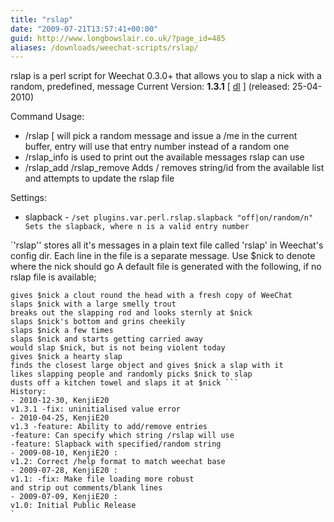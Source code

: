 ```yaml
---
title: "rslap"
date: "2009-07-21T13:57:41+00:00"
guid: http://www.longbowslair.co.uk/?page_id=485
aliases: /downloads/weechat-scripts/rslap/
---
```


rslap is a perl script for Weechat 0.3.0+ that allows you to slap a nick with a random, predefined, message
Current Version: **1.3.1** \[ [dl](http://files.getdropbox.com/u/501502/rslap.pl) \]
(released: 25-04-2010)

Command Usage:

- /rslap \[ will pick a random message and issue a /me in the current buffer, entry will use that entry number instead of a random one
- /rslap\_info is used to print out the available messages rslap can use
- /rslap\_add
  /rslap\_remove
  Adds / removes string/id from the available list and attempts to update the rslap file

Settings:

- slapback - `/set plugins.var.perl.rslap.slapback "off|on/random/n"
  Sets the slapback, where n is a valid entry number`

`'rslap'' stores all it's messages in a plain text file called 'rslap' in Weechat's config dir.
Each line in the file is a separate message.
Use $nick to denote where the nick should go
A default file is generated with the following, if no rslap file is available;
``` slaps $nick around a bit with a large trout
gives $nick a clout round the head with a fresh copy of WeeChat
slaps $nick with a large smelly trout
breaks out the slapping rod and looks sternly at $nick
slaps $nick's bottom and grins cheekily
slaps $nick a few times
slaps $nick and starts getting carried away
would slap $nick, but is not being violent today
gives $nick a hearty slap
finds the closest large object and gives $nick a slap with it
likes slapping people and randomly picks $nick to slap
dusts off a kitchen towel and slaps it at $nick ```
History:
- 2010-12-30, KenjiE20
v1.3.1 -fix: uninitialised value error
- 2010-04-25, KenjiE20
v1.3 -feature: Ability to add/remove entries
-feature: Can specify which string /rslap will use
-feature: Slapback with specified/random string
- 2009-08-10, KenjiE20 :
v1.2: Correct /help format to match weechat base
- 2009-07-28, KenjiE20 :
v1.1: -fix: Make file loading more robust
and strip out comments/blank lines
- 2009-07-09, KenjiE20 :
v1.0: Initial Public Release
`
